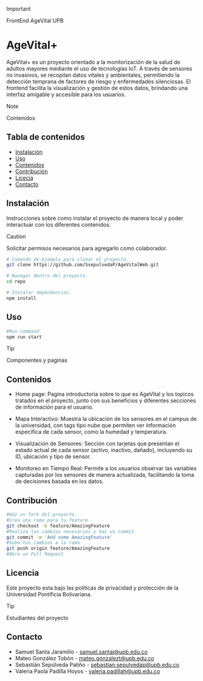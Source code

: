 > [!IMPORTANT]
> FrontEnd AgeVital UPB
# AgeVital+

AgeVital+ es un proyecto orientado a la monitorización de la salud de adultos mayores mediante el uso de tecnologías IoT. A través de sensores no invasivos, se recopilan datos vitales y ambientales, permitiendo la detección temprana de factores de riesgo y enfermedades silenciosas. El frontend facilita la visualización y gestión de estos datos, brindando una interfaz amigable y accesible para los usuarios.

> [!NOTE]
> Contenidos
## Tabla de contenidos

- [Instalación](#instalación)
- [Uso](#uso)
- [Contenidos](#contenidos)
- [Contribución](#contribución)
- [Licecia](#licencia)
- [Contacto](#contacto)

## Instalación

Instrucciones sobre como instalar el proyecto de manera local y poder interactuar con los diferentes contenidos.

> [!CAUTION]
> Solicitar permisos necesarios para agregarlo como colaborador.

```bash
# Comando de ejemplo para clonar el proyecto.
git clone https://github.com/SsepulvedaP/AgeVitalWeb.git

# Navegar dentro del proyecto.
cd repo

# Instalar dependencias.
npm install
```
## Uso
```bash
#Run command
npm run start
```
> [!TIP]
> Componentes y paginas
## Contenidos
- Home page: Pagina introductoria sobre lo que es AgeVital y los topicos tratados en el proyecto, junto con sus beneficios y diferentes secciones de información para el usuario.
- Mapa Interactivo: Muestra la ubicación de los sensores en el campus de la universidad, con tags tipo nube que permiten ver información específica de cada sensor, como la humedad y temperatura.

- Visualización de Sensores: Sección con tarjetas que presentan el estado actual de cada sensor (activo, inactivo, dañado), incluyendo su ID, ubicación y tipo de sensor.
- Monitoreo en Tiempo Real: Permite a los usuarios observar las variables capturadas por los sensores de manera actualizada, facilitando la toma de decisiones basada en los datos.

## Contribución
```bash
#Haz un fork del proyecto.
#Crea una rama para tu feature
git checkout -b feature/AmazingFeature
#Realiza los cambios necesarios y haz un commit
git commit -m 'Add some AmazingFeature'
#Sube tus cambios a la rama
git push origin feature/AmazingFeature
#Abre un Pull Request
```
## Licencia
Este proyecto esta bajo las politicas de privacidad y protección de la Universidad Pontificia Bolivariana.

> [!TIP]
> Estudiantes del proyecto
## Contacto
- Samuel Santa Jaramillo - samuel.santaj@upb.edu.co
- Mateo González Tobón - mateo.gonzalezt@upb.edu.co
- Sebastián Sepúlveda Patiño - sebastian.sepulvedap@upb.edu.co
- Valeria Paola Padilla Hoyos - valeria.padillah@upb.edu.co

